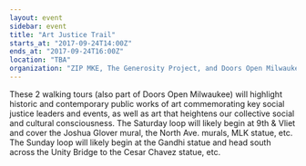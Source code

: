 ```yaml
---
layout: event
sidebar: event
title: "Art Justice Trail"
starts_at: "2017-09-24T14:00Z"
ends_at: "2017-09-24T16:00Z"
location: "TBA"
organization: "ZIP MKE, The Generosity Project, and Doors Open Milwaukee"
---
```


These 2 walking tours (also part of Doors Open Milwaukee) will highlight historic and contemporary public works of art commemorating key social justice leaders and events, as well as art that heightens our collective social and cultural consciousness. The Saturday loop will likely begin at 9th & Vliet and cover the Joshua Glover mural, the North Ave. murals, MLK statue, etc. The Sunday loop will likely begin at the Gandhi statue and head south across the Unity Bridge to the Cesar Chavez statue, etc.
